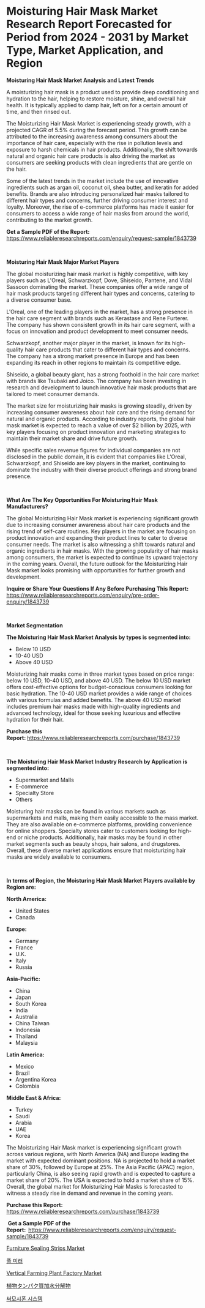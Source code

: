 <p><h1>Moisturing Hair Mask Market Research Report Forecasted for Period from 2024 -  2031 by Market Type, Market Application, and Region</h1></p><p><strong>Moisturing Hair Mask Market Analysis and Latest Trends</strong></p>
<p><p>A moisturizing hair mask is a product used to provide deep conditioning and hydration to the hair, helping to restore moisture, shine, and overall hair health. It is typically applied to damp hair, left on for a certain amount of time, and then rinsed out.</p><p>The Moisturizing Hair Mask Market is experiencing steady growth, with a projected CAGR of 5.5% during the forecast period. This growth can be attributed to the increasing awareness among consumers about the importance of hair care, especially with the rise in pollution levels and exposure to harsh chemicals in hair products. Additionally, the shift towards natural and organic hair care products is also driving the market as consumers are seeking products with clean ingredients that are gentle on the hair.</p><p>Some of the latest trends in the market include the use of innovative ingredients such as argan oil, coconut oil, shea butter, and keratin for added benefits. Brands are also introducing personalized hair masks tailored to different hair types and concerns, further driving consumer interest and loyalty. Moreover, the rise of e-commerce platforms has made it easier for consumers to access a wide range of hair masks from around the world, contributing to the market growth.</p></p>
<p><strong>Get a Sample PDF of the Report:&nbsp;</strong> <a href="https://www.reliableresearchreports.com/enquiry/request-sample/1843739">https://www.reliableresearchreports.com/enquiry/request-sample/1843739</a></p>
<p>&nbsp;</p>
<p><strong>Moisturing Hair Mask Major Market Players</strong></p>
<p><p>The global moisturizing hair mask market is highly competitive, with key players such as L'Oreal, Schwarzkopf, Dove, Shiseido, Pantene, and Vidal Sassoon dominating the market. These companies offer a wide range of hair mask products targeting different hair types and concerns, catering to a diverse consumer base.</p><p>L'Oreal, one of the leading players in the market, has a strong presence in the hair care segment with brands such as Kerastase and Rene Furterer. The company has shown consistent growth in its hair care segment, with a focus on innovation and product development to meet consumer needs.</p><p>Schwarzkopf, another major player in the market, is known for its high-quality hair care products that cater to different hair types and concerns. The company has a strong market presence in Europe and has been expanding its reach in other regions to maintain its competitive edge.</p><p>Shiseido, a global beauty giant, has a strong foothold in the hair care market with brands like Tsubaki and Joico. The company has been investing in research and development to launch innovative hair mask products that are tailored to meet consumer demands.</p><p>The market size for moisturizing hair masks is growing steadily, driven by increasing consumer awareness about hair care and the rising demand for natural and organic products. According to industry reports, the global hair mask market is expected to reach a value of over $2 billion by 2025, with key players focusing on product innovation and marketing strategies to maintain their market share and drive future growth.</p><p>While specific sales revenue figures for individual companies are not disclosed in the public domain, it is evident that companies like L'Oreal, Schwarzkopf, and Shiseido are key players in the market, continuing to dominate the industry with their diverse product offerings and strong brand presence.</p></p>
<p>&nbsp;</p>
<p><strong>What Are The Key Opportunities For Moisturing Hair Mask Manufacturers?</strong></p>
<p><p>The global Moisturizing Hair Mask market is experiencing significant growth due to increasing consumer awareness about hair care products and the rising trend of self-care routines. Key players in the market are focusing on product innovation and expanding their product lines to cater to diverse consumer needs. The market is also witnessing a shift towards natural and organic ingredients in hair masks. With the growing popularity of hair masks among consumers, the market is expected to continue its upward trajectory in the coming years. Overall, the future outlook for the Moisturizing Hair Mask market looks promising with opportunities for further growth and development.</p></p>
<p><strong>Inquire or Share Your Questions If Any Before Purchasing This Report:</strong> <a href="https://www.reliableresearchreports.com/enquiry/pre-order-enquiry/1843739">https://www.reliableresearchreports.com/enquiry/pre-order-enquiry/1843739</a></p>
<p>&nbsp;</p>
<p><strong>Market Segmentation</strong></p>
<p><strong>The Moisturing Hair Mask Market Analysis by types is segmented into:</strong></p>
<p><ul><li>Below 10 USD</li><li>10-40 USD</li><li>Above 40 USD</li></ul></p>
<p><p>Moisturizing hair masks come in three market types based on price range: below 10 USD, 10-40 USD, and above 40 USD. The below 10 USD market offers cost-effective options for budget-conscious consumers looking for basic hydration. The 10-40 USD market provides a wide range of choices with various formulas and added benefits. The above 40 USD market includes premium hair masks made with high-quality ingredients and advanced technology, ideal for those seeking luxurious and effective hydration for their hair.</p></p>
<p><strong>Purchase this Report:&nbsp;</strong><a href="https://www.reliableresearchreports.com/purchase/1843739">https://www.reliableresearchreports.com/purchase/1843739</a></p>
<p>&nbsp;</p>
<p><strong>The Moisturing Hair Mask Market Industry Research by Application is segmented into:</strong></p>
<p><ul><li>Supermarket and Malls</li><li>E-commerce</li><li>Specialty Store</li><li>Others</li></ul></p>
<p><p>Moisturing hair masks can be found in various markets such as supermarkets and malls, making them easily accessible to the mass market. They are also available on e-commerce platforms, providing convenience for online shoppers. Specialty stores cater to customers looking for high-end or niche products. Additionally, hair masks may be found in other market segments such as beauty shops, hair salons, and drugstores. Overall, these diverse market applications ensure that moisturizing hair masks are widely available to consumers.</p></p>
<p>&nbsp;</p>
<p><strong>In terms of Region, the Moisturing Hair Mask Market Players available by Region are:</strong></p>
<p>
    <p> <strong> North America: </strong>
        <ul>
            <li>United States</li>
            <li>Canada</li>
        </ul>
        </p> 
    <p> <strong> Europe: </strong>
        <ul>
            <li>Germany</li>
            <li>France</li>
            <li>U.K.</li>
            <li>Italy</li>
            <li>Russia</li>
        </ul>
        </p> 
    <p> <strong> Asia-Pacific: </strong>
        <ul>
            <li>China</li>
            <li>Japan</li>
            <li>South Korea</li>
            <li>India</li>
            <li>Australia</li>
            <li>China Taiwan</li>
            <li>Indonesia</li>
            <li>Thailand</li>
            <li>Malaysia</li>
        </ul>
        </p> 
    <p> <strong> Latin America: </strong>
        <ul>
            <li>Mexico</li>
            <li>Brazil</li>
            <li>Argentina Korea</li>
            <li>Colombia</li>
        </ul>
        </p> 
    <p> <strong> Middle East & Africa: </strong>
        <ul>
            <li>Turkey</li>
            <li>Saudi</li>
            <li>Arabia</li>
            <li>UAE</li>
            <li>Korea</li>
        </ul>
    </p>
    </p>
<p><p>The Moisturizing Hair Mask market is experiencing significant growth across various regions, with North America (NA) and Europe leading the market with expected dominant positions. NA is projected to hold a market share of 30%, followed by Europe at 25%. The Asia Pacific (APAC) region, particularly China, is also seeing rapid growth and is expected to capture a market share of 20%. The USA is expected to hold a market share of 15%. Overall, the global market for Moisturizing Hair Masks is forecasted to witness a steady rise in demand and revenue in the coming years.</p></p>
<p><strong>Purchase this Report: </strong><a href="https://www.reliableresearchreports.com/purchase/1843739">https://www.reliableresearchreports.com/purchase/1843739</a></p>
<p>&nbsp;<strong>Get a Sample PDF of the Report:&nbsp;&nbsp;</strong><a href="https://www.reliableresearchreports.com/enquiry/request-sample/1843739">https://www.reliableresearchreports.com/enquiry/request-sample/1843739</a></p>
<p><strong></strong></p>
<p><p><a href="https://github.com/Sherrillcrooksxa8i18ucf2m/Market-Research-Report-List-1/blob/main/furniture-sealing-strips-market.md">Furniture Sealing Strips Market</a></p><p><a href="https://github.com/bunxhcci35271755/Market-Research-Report-List-1/blob/main/89456047408.md">풀 미러</a></p><p><a href="https://issuu.com/reportprime-2/docs/vertical-farming-plant-factory-market-size-2030.pp">Vertical Farming Plant Factory Market</a></p><p><a href="https://github.com/efcvopdgkdx128/Market-Research-Report-List-1/blob/main/90605307898.md">植物タンパク質加水分解物</a></p><p><a href="https://github.com/fredrickeglers/Market-Research-Report-List-1/blob/main/55143967409.md">써모시폰 시스템</a></p></p>